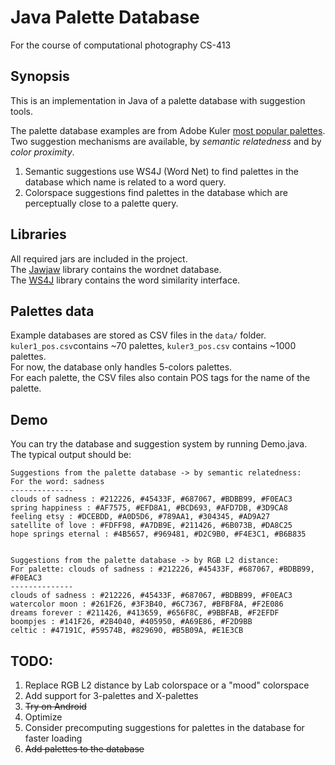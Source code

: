 # Java Palette Database

For the course of computational photography CS-413

## Synopsis

This is an implementation in Java of a palette database with suggestion tools.  

The palette database examples are from Adobe Kuler [most popular palettes](https://color.adobe.com/explore/most-popular/?time=all).  
Two suggestion mechanisms are available, by *semantic relatedness* and by *color proximity*.  
  1. Semantic suggestions use WS4J (Word Net) to find palettes in the database which name is related to a word query.  
  2. Colorspace suggestions find palettes in the database which are perceptually close to a palette query.

## Libraries
All required jars are included in the project.  
The [Jawjaw](https://code.google.com/archive/p/jawjaw/) library contains the wordnet database.  
The [WS4J](https://code.google.com/archive/p/ws4j/) library contains the word similarity interface.

## Palettes data
Example databases are stored as CSV files in the `data/` folder.  
`kuler1_pos.csv`contains ~70 palettes, `kuler3_pos.csv` contains ~1000 palettes.  
For now, the database only handles 5-colors palettes.  
For each palette, the CSV files also contain POS tags for the name of the palette.

## Demo

You can try the database and suggestion system by running Demo.java.  
The typical output should be: 

```
Suggestions from the palette database -> by semantic relatedness:
For the word: sadness
--------------
clouds of sadness : #212226, #45433F, #687067, #BDBB99, #F0EAC3
spring happiness : #AF7575, #EFD8A1, #BCD693, #AFD7DB, #3D9CA8
feeling etsy : #DCEBDD, #A0D5D6, #789AA1, #304345, #AD9A27
satellite of love : #FDFF98, #A7DB9E, #211426, #6B073B, #DA8C25
hope springs eternal : #4B5657, #969481, #D2C9B0, #F4E3C1, #B6B835


Suggestions from the palette database -> by RGB L2 distance:
For palette: clouds of sadness : #212226, #45433F, #687067, #BDBB99, #F0EAC3
--------------
clouds of sadness : #212226, #45433F, #687067, #BDBB99, #F0EAC3
watercolor moon : #261F26, #3F3B40, #6C7367, #BFBF8A, #F2E086
dreams forever : #211426, #413659, #656F8C, #9BBFAB, #F2EFDF
boompjes : #141F26, #2B4040, #405950, #A69E86, #F2D9BB
celtic : #47191C, #59574B, #829690, #B5B09A, #E1E3CB
```

## TODO:
1. Replace RGB L2 distance by Lab colorspace or a "mood" colorspace
2. Add support for 3-palettes and X-palettes
2. ~~Try on Android~~
3. Optimize
4. Consider precomputing suggestions for palettes in the database for faster loading
5. ~~Add palettes to the database~~
